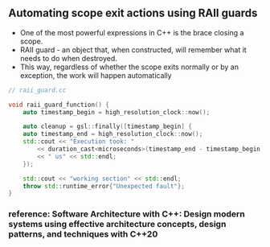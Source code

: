 ## Automating scope exit actions using RAII guards

* One of the most powerful expressions in C++ is the brace closing a scope.
* RAII guard - an object that, when constructed, will remember what it needs to do when destroyed.
* This way, regardless of whether the scope exits normally or by an exception, the work will happen automatically

``` c++
// raii_guard.cc

void raii_guard_function() {
    auto timestamp_begin = high_resolution_clock::now();

    auto cleanup = gsl::finally([timestamp_begin] {
    auto timestamp_end = high_resolution_clock::now();
    std::cout << "Execution took: " 
        << duration_cast<microseconds>(timestamp_end - timestamp_begin).count() 
        << " us" << std::endl;
    });

    std::cout << "working section" << std::endl;
    throw std::runtime_error{"Unexpected fault"};
}

```

### reference: Software Architecture with C++: Design modern systems using effective architecture concepts, design patterns, and techniques with C++20